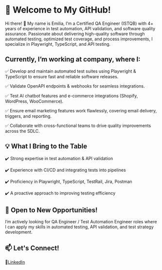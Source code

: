 # 🚀 Welcome to My GitHub!

Hi there! 👋 My name is Emilia, I’m a Certified QA Engineer (ISTQB) with 4+ years of experience in test automation, API validation, and software quality assurance. Passionate about delivering high-quality software through automated testing, optimized test coverage, and process improvements, I specialize in Playwright, TypeScript, and API testing.


## Currently, I’m working at company, where I:

✅ Develop and maintain automated test suites using Playwright & TypeScript to ensure fast and reliable software releases.

✅ Validate OpenAPI endpoints & webhooks for seamless integrations.

✅ Test AI chatbot features and e-commerce integrations (Shopify, WordPress, WooCommerce).

✅ Ensure email marketing features work flawlessly, covering email delivery, triggers, and reporting.

✅ Collaborate with cross-functional teams to drive quality improvements across the SDLC.



## 💡 What I Bring to the Table


✔️ Strong expertise in test automation & API validation

✔️ Experience with CI/CD and integrating tests into pipelines

✔️ Proficiency in Playwright, TypeScript, TestRail, Jira, Postman

✔️ A proactive approach to improving testing efficiency



## 🌟 Open to New Opportunities!


I’m actively looking for QA Engineer / Test Automation Engineer roles where I can apply my skills in automated testing, API validation, and test strategy development.


## 📫 Let's Connect!

🔗[LinkedIn](https://www.linkedin.com/in/emilia-konstankiewicz/) 
